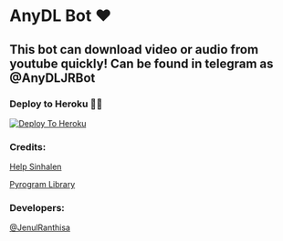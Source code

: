 # AnyDL Bot ❤

## This bot can download video or audio from youtube quickly! Can be found in telegram as @AnyDLJRBot

### Deploy to Heroku 🏃‍♂

[![Deploy To Heroku](https://www.herokucdn.com/deploy/button.svg)](https://heroku.com/deploy?template=https://github.com/jenul942/AnyDL-Bot)

### Credits:

[Help Sinhalen](https://t.me/helpsinhalen)

[Pyrogram Library](https://github.com/pyrogram/pyrogram)

### Developers:

[@JenulRanthisa](https://t.me/JenulRanthisa)
